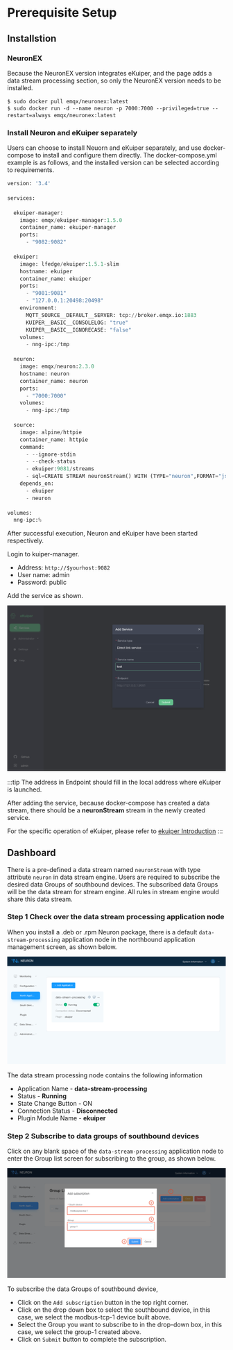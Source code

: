 # Prerequisite Setup

## Installstion

### NeuronEX

Because the NeuronEX version integrates eKuiper, and the page adds a data stream processing section, so only the NeuronEX version needs to be installed.

```shell
$ sudo docker pull emqx/neuronex:latest
$ sudo docker run -d --name neuron -p 7000:7000 --privileged=true --restart=always emqx/neuronex:latest
```

### Install Neuron and eKuiper separately

Users can choose to install Neuorn and eKuiper separately, and use docker-compose to install and configure them directly. The docker-compose.yml example is as follows, and the installed version can be selected according to requirements.

```python
version: '3.4'

services:

  ekuiper-manager:
    image: emqx/ekuiper-manager:1.5.0
    container_name: ekuiper-manager
    ports:
      - "9082:9082"

  ekuiper:
    image: lfedge/ekuiper:1.5.1-slim
    hostname: ekuiper
    container_name: ekuiper
    ports:
      - "9081:9081"
      - "127.0.0.1:20498:20498"
    environment:
      MQTT_SOURCE__DEFAULT__SERVER: tcp://broker.emqx.io:1883
      KUIPER__BASIC__CONSOLELOG: "true"
      KUIPER__BASIC__IGNORECASE: "false"
    volumes:
      - nng-ipc:/tmp

  neuron:
    image: emqx/neuron:2.3.0
    hostname: neuron
    container_name: neuron
    ports:
      - "7000:7000"
    volumes:
      - nng-ipc:/tmp

  source:
    image: alpine/httpie
    container_name: httpie
    command:
      - --ignore-stdin
      - --check-status
      - ekuiper:9081/streams
      - sql=CREATE STREAM neuronStream() WITH (TYPE="neuron",FORMAT="json",SHARED="true");
    depends_on:
      - ekuiper
      - neuron

volumes:
  nng-ipc:%  
```

After successful execution, Neuron and eKuiper have been started respectively.

Login to kuiper-manager.

* Address: `http://$yourhost:9082`
* User name: admin
* Password: public

Add the service as shown.

![ekuiper_service](./assets/ekuiper_service.png)

:::tip
The address in Endpoint should fill in the local address where eKuiper is launched.

After adding the service, because docker-compose has created a data stream, there should be a **neuronStream** stream in the newly created service.

For the specific operation of eKuiper, please refer to [ekuiper Introduction](https://ekuiper.org/docs/en/latest/operation/manager-ui/overview.html#install-the-management-console)
:::

## Dashboard

There is a pre-defined a data stream named `neuronStream` with type attribute `neuron` in data stream engine. Users are required to subscribe the desired data Groups of southbound devices. The subscribed data Groups will be the data stream for stream engine. All rules in stream engine would share this data stream.

### Step 1 Check over the data stream processing application node

When you install a .deb or .rpm Neuron package, there is a default `data-stream-processing` application node in the northbound application management screen, as shown below.

![data-stream-rules-adapter](./assets/data-stream-rules-adapter.png)

The data stream processing node contains the following information

* Application Name - **data-stream-processing**
* Status - **Running**
* State Change Button - ON
* Connection Status - **Disconnected**
* Plugin Module Name - **ekuiper**

### Step 2 Subscribe to data groups of southbound devices

Click on any blank space of the `data-stream-processing` application node to enter the Group list screen for subscribing to the group, as shown below.

![data-stream-rules-sub](./assets/data-stream-rules-sub.png)

To subscribe the data Groups of southbound device,

* Click on the `Add subscription` button in the top right corner.
* Click on the drop down box to select the southbound device, in this case, we select the modbus-tcp-1 device built above.
* Select the Group you want to subscribe to in the drop-down box, in this case, we select the group-1 created above.
* Click on `Submit` button to complete the subscription.
